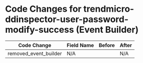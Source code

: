 # Code Changes for trendmicro-ddinspector-user-password-modify-success (Event Builder)

| Code Change | Field Name | Before | After |
|-------------|------------|--------|-------|
| removed_event_builder | N/A |  | N/A |